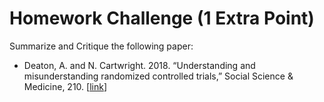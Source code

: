 # Homework Challenge (1 Extra Point)

Summarize and Critique the following paper:
- Deaton, A. and N. Cartwright. 2018. “Understanding and misunderstanding randomized controlled trials,” Social Science & Medicine, 210. [[link](https://github.com/jiamingmao/data-analysis/tree/master/Materials/Foundations%20of%20Causal%20Inference)]
